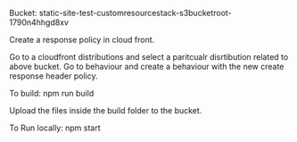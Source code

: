 Bucket: static-site-test-customresourcestack-s3bucketroot-1790n4hhgd8xv

Create a response policy in cloud front. 

Go to a cloudfront distributions and select a paritcualr disrtibution related to above bucket. Go to behaviour and create a behaviour with the new create response header policy.

To build:
npm run build

Upload the files inside the build folder to the bucket.

To Run locally:
npm start